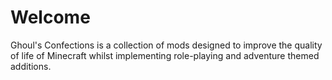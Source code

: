 # Welcome
Ghoul's Confections is a collection of mods designed to improve the quality of life of Minecraft whilst implementing role-playing and adventure themed additions.

